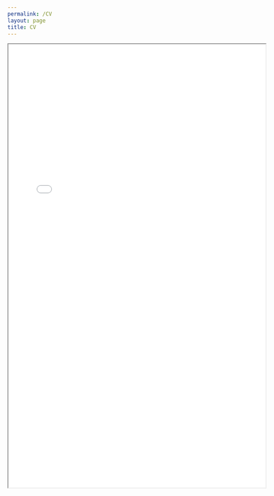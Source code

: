 ```yaml
---
permalink: /CV
layout: page
title: CV
---
```


<style>
  .page-title {
    display: none;
  }
</style>

<iframe src="{{ "./assets/CV/CV_Bhaskara_M25.pdf" | relative_url }}" width="115%" height="1000px">
    This browser does not support PDFs. Please download the PDF to view it: 
    <a href="{{ "./assets/CV/CV_Bhaskara_M25.pdf" | relative_url }}">Download PDF</a>.
</iframe>
